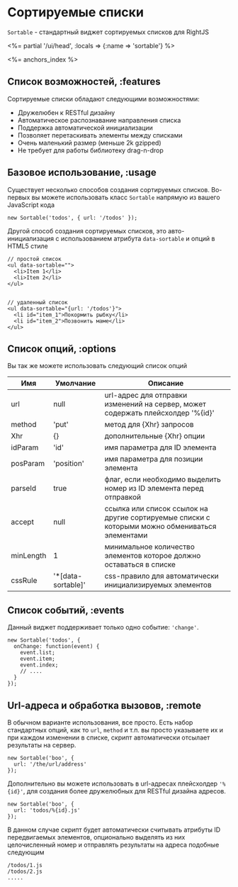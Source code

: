 # Сортируемые списки

`Sortable` - стандартный виджет сортируемых списков для RightJS

<%= partial '/ui/head', :locals => {:name => 'sortable'} %>


<%= anchors_index %>


## Список возможностей, :features

Сортируемые списки обладают следующими возможностями:

* Дружелюбен к RESTful дизайну
* Автоматическое распознавание направления списка
* Поддержка автоматической инициализации
* Позволяет перетаскивать элементы между списками
* Очень маленький размер (меньше 2k gzipped)
* Не требует для работы библиотеку drag-n-drop


## Базовое использование, :usage

Существует несколько способов создания сортируемых списков. Во-первых вы можете
использовать класс `Sortable` напрямую из вашего JavaScript кода

    new Sortable('todos', { url: '/todos' });

Другой способ создания сортируемых списков, это авто-инициализация с использованием
атрибута `data-sortable` и опций в HTML5 стиле

    // простой список
    <ul data-sortable="">
      <li>Item 1</li>
      <li>Item 2</li>
    </ul>


    // удаленный список
    <ul data-sortable="{url: '/todos'}">
      <li id="item_1">Покормить рыбку</li>
      <li id="item_2">Позвонить маме</li>
    </ul>


## Список опций, :options

Вы так же можете использовать следующий список опций

Имя       | Умолчание  | Описание
----------|------------|---------------------------------------------------------------------
url       | null       | url-адрес для отправки изменений на сервер, может содержать плейсхолдер '%{id}'
method    | 'put'      | метод для {Xhr} запросов
Xhr       | {}         | дополнительные {Xhr} опции
idParam   | 'id'       | имя параметра для ID элемента
posParam  | 'position' | имя параметра для позиции элемента
parseId   | true       | флаг, если необходимо выделить номер из ID элемента перед отправкой
accept    | null       | ссылка или список ссылок на другие сортируемые списки с которыми можно обмениваться элементами
minLength | 1          | минимальное количество элементов которое должно оставаться в списке
cssRule   | '\*\[data-sortable\]' | css-правило для автоматически инициализируемых элементов


## Список событий, :events

Данный виджет поддерживает только одно событие: `'change'`.

    new Sortable('todos', {
      onChange: function(event) {
        event.list;
        event.item;
        event.index;
        // ....
      }
    });


## Url-адреса и обработка вызовов, :remote

В обычном варианте использования, все просто. Есть набор стандартных опций, как то `url`, `method`
и т.п. вы просто указываете их и при каждом изменении в списке, скрипт автоматически отсылает
результаты на сервер.

    new Sortable('boo', {
      url: '/the/url/address'
    });

Дополнительно вы можете использовать в url-адресах плейсхолдер `'%{id}'`, для создания более
дружелюбных для RESTful дизайна адресов.

    new Sortable('boo', {
      url: 'todos/%{id}.js'
    });

В данном случае скрипт будет автоматически считывать атрибуты ID передвигаемых элементов,
опционально выделять из них целочисленный номер и отправлять результаты на адреса подобные
следующим

    /todos/1.js
    /todos/2.js
    .....
